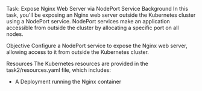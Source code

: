 Task: Expose Nginx Web Server via NodePort Service
Background
In this task, you'll be exposing an Nginx web server outside the Kubernetes cluster using a NodePort service. NodePort services make an application accessible from outside the cluster by allocating a specific port on all nodes.

Objective
Configure a NodePort service to expose the Nginx web server, allowing access to it from outside the Kubernetes cluster.

Resources
The Kubernetes resources are provided in the task2/resources.yaml file, which includes:
- A Deployment running the Nginx container
